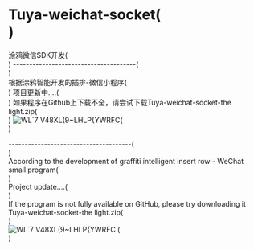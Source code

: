 # Tuya-weichat-socket(<br>)
涂鸦微信SDK开发(<br>) 
--------------------------------------(<br>)  
根据涂鸦智能开发的插排-微信小程序(<br>) 
项目更新中....(<br>) 
如果程序在Github上下载不全，请尝试下载Tuya-weichat-socket-the light.zip(<br>) 
![WL`7 V48XL(9~LHLP{YWRFC](https://user-images.githubusercontent.com/49518571/114995827-cdea4280-9ed0-11eb-8e6c-8ec9d33121ab.png)(<br>) 


--------------------------------------(<br>)  
According to the development of graffiti intelligent insert row - WeChat small program(<br>)  
Project update....(<br>)  
If the program is not fully available on GitHub, please try downloading it Tuya-weichat-socket-the light.zip(<br>)  
![WL`7 V48XL(9~LHLP{YWRFC](https://user-images.githubusercontent.com/49518571/114995538-84015c80-9ed0-11eb-9a2c-c394afdf12ba.png) (<br>)
